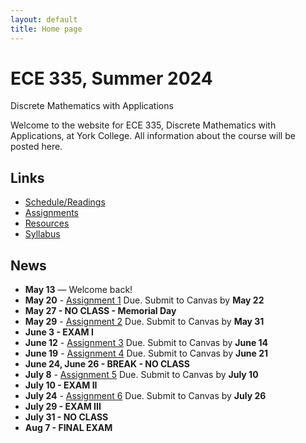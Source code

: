 ```yaml
---
layout: default
title: Home page
---
```


# ECE 335, Summer 2024

<div id="subtitle">Discrete Mathematics with Applications</div>

Welcome to the website for ECE 335, Discrete Mathematics with Applications, at York College.  All information about the course will be posted here.

## Links

* [Schedule/Readings](schedule.html)
* [Assignments](assign/index.html)
* [Resources](resources.html)
* [Syllabus](syllabus.html)

## News
* **May 13** &mdash; Welcome back!
* **May 20** - [Assignment 1](assign/assign01.html) Due. Submit to Canvas by **May 22**
* **May 27 - NO CLASS - Memorial Day**
* **May 29** - [Assignment 2](assign/assign02.html) Due. Submit to Canvas by **May 31**
* **June 3 - EXAM I**
* **June 12** - [Assignment 3](assign/assign03.html) Due. Submit to Canvas by **June 14**
* **June 19** - [Assignment 4](assign/assign04.html) Due. Submit to Canvas by **June 21**
* **June 24, June 26 - BREAK - NO CLASS**
* **July 8** - [Assignment 5](assign/assign05.html) Due. Submit to Canvas by **July 10**
* **July 10 - EXAM II**
* **July 24** - [Assignment 6](assign/assign06.html) Due. Submit to Canvas by **July 26**
* **July 29 - EXAM III**
* **July 31 - NO CLASS**
* **Aug 7 - FINAL EXAM**
